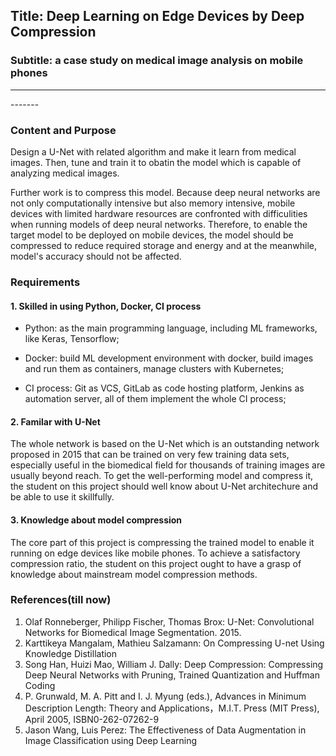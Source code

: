 ## Title: Deep Learning on Edge Devices by Deep Compression
### Subtitle: a case study on medical image analysis on mobile phones
<hr/>
-------

### Content and Purpose
Design a U-Net with related algorithm and make it learn from medical images. Then, tune and train it to obatin the model which is capable of analyzing medical images.

Further work is to compress this model. Because deep neural networks are not only computationally intensive but also memory intensive, mobile devices with limited hardware resources are confronted with difficulities when running models of deep neural networks. Therefore, to enable the target model to be deployed on mobile devices, the model should be compressed to reduce required storage and energy and at the meanwhile, model's accuracy should not be affected.

### Requirements
#### 1. Skilled in using Python, Docker, CI process
* Python: as the main programming language, including ML frameworks, like Keras, Tensorflow;

* Docker: build ML development environment with docker, build images and run them as containers, manage clusters with Kubernetes;

* CI process: Git as VCS, GitLab as code hosting platform, Jenkins as automation server, all of them implement the whole CI process;

#### 2. Familar with U-Net
The whole network is based on the U-Net which is an outstanding network proposed in 2015 that can be trained on very few training data sets, especially useful in the biomedical field for thousands of training images are usually beyond reach. To get the well-performing model and compress it, the student on this project should well know about U-Net architechure and be able to use it skillfully. 

#### 3. Knowledge about model compression
The core part of this project is compressing the trained model to enable it running on edge devices like mobile phones. To achieve a satisfactory compression ratio, the student on this project ought to have a grasp of knowledge about mainstream model compression methods.

### References(till now)
1. Olaf Ronneberger, Philipp Fischer, Thomas Brox: U-Net: Convolutional Networks for Biomedical Image Segmentation. 2015.
2. Karttikeya Mangalam, Mathieu Salzamann: On Compressing U-net Using Knowledge Distillation
3. Song Han, Huizi Mao, William J. Dally: Deep Compression: Compressing Deep Neural Networks with Pruning, Trained Quantization and Huffman Coding
4. P. Grunwald, M. A. Pitt and I. J. Myung (eds.), Advances in Minimum Description Length: Theory and Applications，M.I.T. Press (MIT Press), April 2005, ISBN0-262-07262-9
5. Jason Wang, Luis Perez: The Effectiveness of Data Augmentation in Image Classification using Deep Learning

